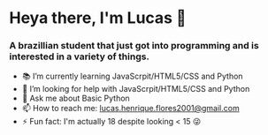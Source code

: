 # Heya there, I'm Lucas :wave:

### A brazillian student that just got into programming and is interested in a variety of things.

- :books: I’m currently learning JavaScrpit/HTML5/CSS and Python
- 🤔 I’m looking for help with JavaScrpit/HTML5/CSS and Python
- 💬 Ask me about Basic Python
- 📫 How to reach me: lucas.henrique.flores2001@gmail.com
- ⚡ Fun fact: I'm actually 18 despite looking < 15 :stuck_out_tongue_winking_eye:

